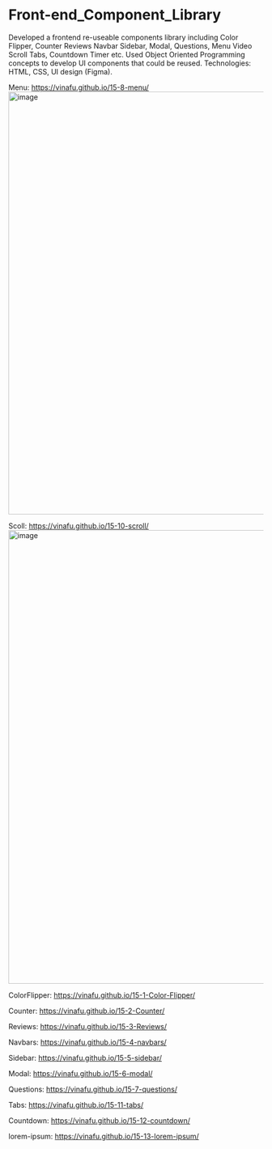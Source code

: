 # Front-end_Component_Library

Developed a frontend re-useable components library including Color Flipper, 
Counter Reviews Navbar Sidebar, Modal, Questions, Menu Video Scroll Tabs, Countdown Timer etc. 
Used Object Oriented Programming concepts to develop UI components that could be reused. 
Technologies: HTML, CSS, UI design (Figma).  

Menu: https://vinafu.github.io/15-8-menu/
<img width="836" alt="image" src="https://github.com/VinaFu/Front-end_Component_Library/assets/105020281/9d563904-1f9b-4fad-9074-626243639133">

Scoll: https://vinafu.github.io/15-10-scroll/
<img width="897" alt="image" src="https://github.com/VinaFu/Front-end_Component_Library/assets/105020281/75b6e1e0-350e-4fd6-b510-a3d3cb0c3409">

ColorFlipper: https://vinafu.github.io/15-1-Color-Flipper/

Counter: https://vinafu.github.io/15-2-Counter/

Reviews: https://vinafu.github.io/15-3-Reviews/

Navbars: https://vinafu.github.io/15-4-navbars/

Sidebar: https://vinafu.github.io/15-5-sidebar/

Modal: https://vinafu.github.io/15-6-modal/

Questions: https://vinafu.github.io/15-7-questions/

Tabs: https://vinafu.github.io/15-11-tabs/

Countdown: https://vinafu.github.io/15-12-countdown/

lorem-ipsum: https://vinafu.github.io/15-13-lorem-ipsum/
